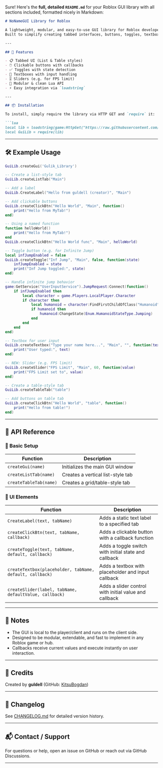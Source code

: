 Sure! Here's the **full, detailed `README.md`** for your Roblox GUI library with all sections included, formatted nicely in Markdown:

````markdown
# NoNameGUI Library for Roblox

A lightweight, modular, and easy-to-use GUI library for Roblox developers.  
Built to simplify creating tabbed interfaces, buttons, toggles, textboxes, sliders, and more.

---

## 🌟 Features

- 📋 Tabbed UI (List & Table styles)
- 🖱️ Clickable buttons with callbacks
- ✅ Toggles with state detection
- 🧾 Textboxes with input handling
- 🎚️ Sliders (e.g. for FPS limit)
- 🧩 Modular & clean Lua API
- ⚡ Easy integration via `loadstring`

---

## 📦 Installation

To install, simply require the library via HTTP GET and `require` it:

```lua
local lib = loadstring(game:HttpGet("https://raw.githubusercontent.com/KitsuBogdan/Roblox/main/Libraries/NoNameGUI/Library"))()
local GuiLib = require(lib)
````

---

## 🛠️ Example Usage

```lua
GuiLib.createGui('Gulik_Library')

-- Create a list-style tab
GuiLib.createListTab("Main")

-- Add a label
GuiLib.CreateLabel("Hello from guldell (creator)", "Main")

-- Add clickable buttons
GuiLib.createClickBtn("Hello World", "Main", function()
    print("Hello from MyTab!")
end)

-- Using a named function
function helloWorld()
    print("Hello from MyTab!")
end
GuiLib.createClickBtn("Hello World func", "Main", helloWorld)

-- Toggle button (e.g. for Infinite Jump)
local infJumpEnabled = false
GuiLib.createToggle("Inf Jump", "Main", false, function(state)
    infJumpEnabled = state
    print("Inf Jump toggled:", state)
end)

-- Handle infinite jump behavior
game:GetService("UserInputService").JumpRequest:Connect(function()
    if infJumpEnabled then
        local character = game.Players.LocalPlayer.Character
        if character then
            local humanoid = character:FindFirstChildOfClass("Humanoid")
            if humanoid then
                humanoid:ChangeState(Enum.HumanoidStateType.Jumping)
            end
        end
    end
end)

-- Textbox for user input
GuiLib.createTextbox("Type your name here...", "Main", "", function(text)
    print("User typed:", text)
end)

-- NEW: Slider (e.g. FPS limit)
GuiLib.createSlider("FPS Limit", "Main", 60, function(value)
    print("FPS Limit set to", value)
end)

-- Create a table-style tab
GuiLib.createTableTab("table")

-- Add buttons on table tab
GuiLib.createClickBtn("Hello World", "table", function()
    print("Hello from table!")
end)
```

---

## 📄 API Reference

### 🧱 Basic Setup

| Function               | Description                       |
| ---------------------- | --------------------------------- |
| `createGui(name)`      | Initializes the main GUI window   |
| `createListTab(name)`  | Creates a vertical list-style tab |
| `createTableTab(name)` | Creates a grid/table-style tab    |

### 🔘 UI Elements

| Function                                                 | Description                                           |
| -------------------------------------------------------- | ----------------------------------------------------- |
| `CreateLabel(text, tabName)`                             | Adds a static text label to a specified tab           |
| `createClickBtn(text, tabName, callback)`                | Adds a clickable button with a callback function      |
| `createToggle(text, tabName, default, callback)`         | Adds a toggle switch with initial state and callback  |
| `createTextbox(placeholder, tabName, default, callback)` | Adds a textbox with placeholder and input callback    |
| `createSlider(label, tabName, defaultValue, callback)`   | Adds a slider control with initial value and callback |

---

## 📌 Notes

* The GUI is local to the player/client and runs on the client side.
* Designed to be modular, extendable, and fast to implement in any Roblox game or hub.
* Callbacks receive current values and execute instantly on user interaction.

---

## 🙏 Credits

Created by **guldell** (GitHub: [KitsuBogdan](https://github.com/KitsuBogdan))

---

## 📅 Changelog

See [CHANGELOG.md](CHANGELOG.md) for detailed version history.

---

## 📬 Contact / Support

For questions or help, open an issue on GitHub or reach out via GitHub Discussions.

---
